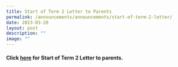 ```yaml
---
title: Start of Term 2 Letter to Parents
permalink: /announcements/announcements/start-of-term-2-letter/
date: 2023-03-20
layout: post
description: ""
image: ""
---
```

#### Click [here](https://www.crestsec.edu.sg/info-at-crest/useful-links/parent) for Start of Term 2 Letter to parents.